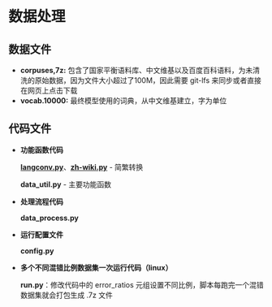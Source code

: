 # 数据处理

## 数据文件

- **corpuses,7z:** 包含了国家平衡语料库、中文维基以及百度百科语料，为未清洗的原始数据，因为文件大小超过了100M，因此需要 git-lfs 来同步或者直接在网页上点击下载
- **vocab.10000:** 最终模型使用的词典，从中文维基建立，字为单位

## 代码文件

- **功能函数代码**

  [**langconv.py**](https://github.com/csdz/nstools/blob/master/zhtools/langconv.py)、[**zh-wiki.py**](https://github.com/csdz/nstools/blob/master/zhtools/zh_wiki.py) - 简繁转换

  **data_util.py** - 主要功能函数

- **处理流程代码**

  **data_process.py**

- **运行配置文件**

  **config.py**

- **多个不同混错比例数据集一次运行代码（linux）**

  **run.py**：修改代码中的 error_ratios 元组设置不同比例，脚本每跑完一个混错数据集就会打包生成 .7z 文件
